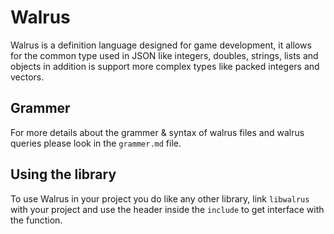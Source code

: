# Walrus

Walrus is a definition language designed for game development, it allows for the common type used in JSON like integers, doubles, strings, lists and objects in addition is support more complex types like packed integers and vectors.

## Grammer

For more details about the grammer & syntax of walrus files and walrus queries please look in the `grammer.md` file.

## Using the library

To use Walrus in your project you do like any other library, link `libwalrus` with your project and use the header inside the `include` to get interface with the function.

